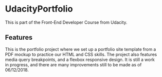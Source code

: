 # UdacityPortfolio
This is part of the Front-End Developer Course from Udacity.  

## Features
This is the portfolio project where we set up a portfolio site template from a PDF mockup to practice our HTML and CSS skills. The project also features media query breakpoints, and a flexbox responsive design.  It is still a work in progress, and there are many improvements still to be made as of 06/12/2018.  
